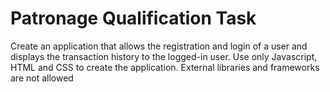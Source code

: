 # Patronage Qualification Task

Create an application that allows the registration and login of a 
user and displays the transaction history to the logged-in user. Use only Javascript, HTML and CSS to create the application. External libraries and frameworks are not allowed
